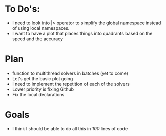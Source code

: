 # To Do's:
 - I need to look into |> operator to simplify the global namespace 
instead of using local namespaces.
 - I want to have a plot that places things into quadrants based on 
 the speed and the accuracy 

# Plan
 - function to multithread solvers in batches (yet to come)
 - Let's get the basic plot going
 - I need to implement the repetition of each of the solvers
- Lower priority is fixing Github 
 - Fix the local declarations
  

# Goals
 - I think I should be able to do all this in _100_ lines of code



